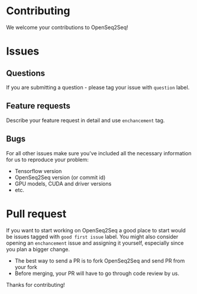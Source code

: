 # Contributing

We welcome your contributions to OpenSeq2Seq!

# Issues

## Questions
If you are submitting a question - please tag your issue with ``question`` label. 

## Feature requests
Describe your feature request in detail and use ``enchancement`` tag.

## Bugs
For all other issues make sure you've included all the necessary information for us 
to reproduce your problem:
 * Tensorflow version
 * OpenSeq2Seq version (or commit id)
 * GPU models, CUDA and driver versions
 * etc.
 
# Pull request
If you want to start working on OpenSeq2Seq a good place to start would be issues tagged with ``good first issue`` label.
You might also consider opening an ``enchancement`` issue and assigning it yourself, especially since you plan a bigger change.

* The best way to send a PR is to fork OpenSeq2Seq and send PR from your fork
* Before merging, your PR will have to go through code review by us.

Thanks for contributing!

 
